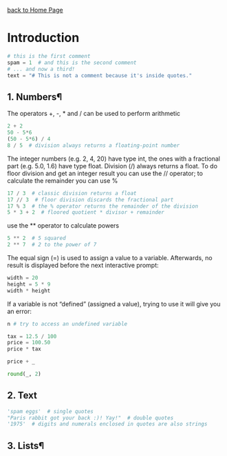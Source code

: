 [back to Home Page](/README.md)
# Introduction

``` python
# this is the first comment
spam = 1  # and this is the second comment
# ... and now a third!
text = "# This is not a comment because it's inside quotes."
```

## 1. Numbers¶
The operators +, -, * and / can be used to perform arithmetic
``` python
2 + 2
50 - 5*6
(50 - 5*6) / 4
8 / 5  # division always returns a floating-point number
```

The integer numbers (e.g. 2, 4, 20) have type int,
the ones with a fractional part (e.g. 5.0, 1.6) have type float.
Division (/) always returns a float.
To do floor division and get an integer result you can use the // operator;
to calculate the remainder you can use %
``` python
17 / 3  # classic division returns a float
17 // 3  # floor division discards the fractional part
17 % 3  # the % operator returns the remainder of the division
5 * 3 + 2  # floored quotient * divisor + remainder
```

use the ** operator to calculate powers
``` python
5 ** 2  # 5 squared
2 ** 7  # 2 to the power of 7
```

The equal sign (=) is used to assign a value to a variable. Afterwards, no result is displayed before the next interactive prompt:
``` python
width = 20
height = 5 * 9
width * height
```

If a variable is not “defined” (assigned a value), trying to use it will give you an error:
``` python
n # try to access an undefined variable
```

``` python
tax = 12.5 / 100
price = 100.50
price * tax
```

``` python
price + _
```

``` python
round(_, 2)
```

## 2. Text

``` python
'spam eggs'  # single quotes
"Paris rabbit got your back :)! Yay!"  # double quotes
'1975'  # digits and numerals enclosed in quotes are also strings
```

## 3. Lists¶

